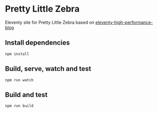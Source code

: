 # Pretty Little Zebra

Eleventy site for Pretty Little Zebra based on [eleventy-high-performance-blog](https://github.com/google/eleventy-high-performance-blog/)

## Install dependencies

```
npm install
```

## Build, serve, watch and test
```
npm run watch
```

## Build and test
```
npm run build
